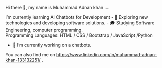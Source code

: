  Hi there 👋, my name is Muhammad Adnan khan ....

I’m currently learning AI Chatbots for Development - 🤔   Exploring new technologies and developing software solutions. - 🎓   Studying Software Engineering, computer programming.  
Programming Languages: HTML  / CSS / Bootstrap / JavaScript /Python 
- 🔭 I’m currently working on a chatbots.

You can also find me on https://www.linkedin.com/in/muhammad-adnan-khan-133132251/ .
